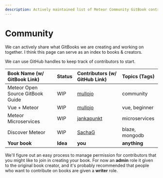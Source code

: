 ```yaml
---
description: Actively maintained list of Meteor Community GitBook contributors.
---
```


# Community

We can actively share what GitBooks we are creating and working on together.  I think this page can serve as an index to books & creators.

We can use GitHub handles to keep track of contributors to start.

| Book Name \(w/ GitBook Link\) | Status | Contributors \(w/ GitHub Link\) | Topics \(Tags\) |
| :--- | :--- | :--- | :--- |
| Meteor Open Source GitBook Guide | WIP | [mullojo](https://github.com/mullojo) | community |
| Vue + Meteor | WIP | [mullojo](https://github.com/mullojo) | vue, beginner |
| Meteor Microservices | WIP | [jankapunkt](https://github.com/jankapunkt) | microservices |
| Discover Meteor | WIP | [SachaG](https://github.com/SachaG) | blaze, mongodb |
| **Your book** | **Idea** | **you** | **anything** |

We'll figure out an easy process to manage permission for contributors that you might like to join in creating your book.  For now an **admin** role it given to the original book creator, and it's probably recommended that people who want to contribute on books are given a **writer** role.

